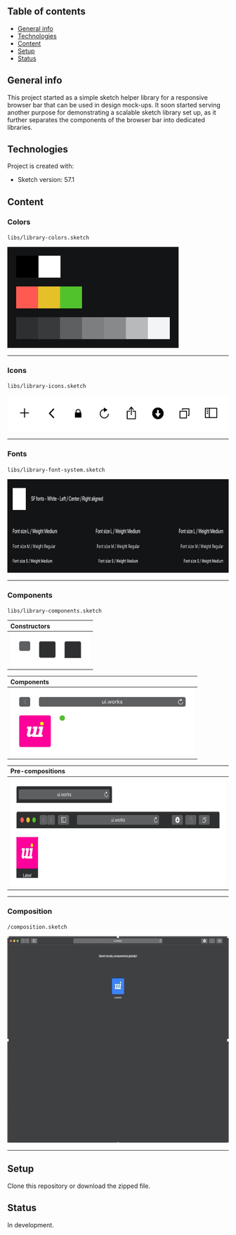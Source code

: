 ## Table of contents
* [General info](#general-info)
* [Technologies](#technologies)
* [Content](#content)
* [Setup](#setup)
* [Status](#status)

## General info
This project started as a simple sketch helper library for a responsive browser bar that can be used in design mock-ups. It soon started serving another purpose for demonstrating a scalable sketch library set up, as it further separates the components of the browser bar into dedicated libraries.
	
## Technologies
Project is created with:
* Sketch version: 57.1

## Content

### Colors

`libs/library-colors.sketch`

<img src="img/library-colors.jpg" width="390" height="230"/>

---

### Icons

`libs/library-icons.sketch`

<img src="img/library-icons.jpg" width="516" height="82"/>

---

### Fonts

`libs/library-font-system.sketch`

<img src="img/fonts-white.jpg" width="840" height="213"/>

---

### Components

`libs/library-components.sketch`

| Constructors |
|:--- |
| <img src="img/constructors-dark.jpg" width="181" height="78"/> |

| Components |
|:--- |
| <img src="img/components-dark.jpg" width="419" height="154"/> |

| Pre-compositions |
|:--- |
| <img src="img/pre-compositions-dark.jpg" width="720" height="249"/> |

---

### Composition

`/composition.sketch`

<img src="img/composition.gif" width="660" height="470"/>

---

## Setup
Clone this repository or download the zipped file.

## Status

In development.